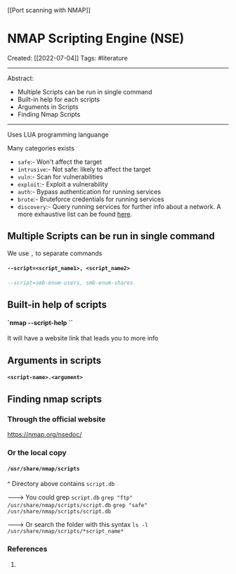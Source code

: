 [[Port scanning with NMAP]]

# NMAP Scripting Engine (NSE)
Created:  [[2022-07-04]]
Tags: #literature 

---
Abstract:
- Multiple Scripts can be run in single command
- Built-in help for each scripts
- Arguments in Scripts
- Finding Nmap Scripts

---
Uses LUA programming languange


Many categories exists
-   `safe`:- Won't affect the target
-   `intrusive`:- Not safe: likely to affect the target  
-   `vuln`:- Scan for vulnerabilities
-   `exploit`:- Exploit a vulnerability
-   `auth`:- Bypass authentication for running services 
-   `brute`:- Bruteforce credentials for running services
-   `discovery`:- Query running services for further info about a network.
A more exhaustive list can be found [here](https://nmap.org/book/nse-usage.html).


## Multiple Scripts can be run in single command
We use `,` to separate commands
#### `--script=<script_name1>, <script_name2>`
```Lua
--script=smb-enum-users, smb-enum-shares
```

## Built-in help of scripts
#### `nmap --script-help <script-name>``
It will have a website link that leads you to more info


## Arguments in scripts
#### `<script-name>.<argument>`


## Finding nmap scripts
### Through the official website
https://nmap.org/nsedoc/



### Or the local copy
#### `/usr/share/nmap/scripts`
^ Directory above contains `script.db`

---> You could grep `script.db`
`grep "ftp" /usr/share/nmap/scripts/script.db`
`grep "safe" /usr/share/nmap/scripts/script.db`

---> Or search the folder with this syntax
`ls -l /usr/share/nmap/scripts/*script_name*`







### References
1. 
